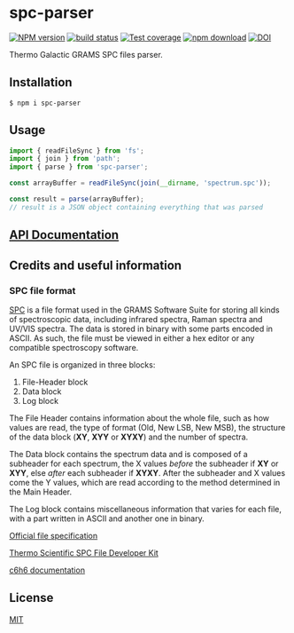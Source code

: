 # spc-parser

[![NPM version][npm-image]][npm-url]
[![build status][ci-image]][ci-url]
[![Test coverage][codecov-image]][codecov-url]
[![npm download][download-image]][download-url]
[![DOI](https://www.zenodo.org/badge/379600570.svg)](https://www.zenodo.org/badge/latestdoi/379600570)

Thermo Galactic GRAMS SPC files parser.

## Installation

`$ npm i spc-parser`

## Usage

```js
import { readFileSync } from 'fs';
import { join } from 'path';
import { parse } from 'spc-parser';

const arrayBuffer = readFileSync(join(__dirname, 'spectrum.spc'));

const result = parse(arrayBuffer);
// result is a JSON object containing everything that was parsed
```

## [API Documentation](https://cheminfo.github.io/spc-parser/)

## Credits and useful information

### SPC file format

[SPC](https://en.wikipedia.org/wiki/SPC_file_format) is a file format used in the GRAMS Software Suite for storing all kinds of spectroscopic data, including infrared spectra, Raman spectra and UV/VIS spectra.
The data is stored in binary with some parts encoded in ASCII. As such, the file must be viewed in either a hex editor or any compatible spectroscopy software.

An SPC file is organized in three blocks:

1. File-Header block
2. Data block
3. Log block

The File Header contains information about the whole file, such as how values are read, the type of format (Old, New LSB, New MSB), the structure of the data block (**XY**, **XYY** or **XYXY**) and the number of spectra.

The Data block contains the spectrum data and is composed of a subheader for each spectrum, the X values _before_ the subheader if **XY** or **XYY**, else _after_ each subheader if **XYXY**. After the subheader and X values come the Y values, which are read according to the method determined in the Main Header.

The Log block contains miscellaneous information that varies for each file, with a part written in ASCII and another one in binary.

[Official file specification](https://github.com/cheminfo/eln-docs/blob/main/docs/30_structural_analysis/includes/spc/spc.pdf)

[Thermo Scientific SPC File Developer Kit ](https://web.archive.org/web/20150131073636/http://ftirsearch.com/features/converters/spcfileformat.HTM)

[c6h6 documentation](https://docs.c6h6.org/docs/eln/structural_analysis/includes/spc/README)

## License

[MIT](./LICENSE)

[npm-image]: https://img.shields.io/npm/v/spc-parser.svg
[npm-url]: https://www.npmjs.com/package/spc-parser
[ci-image]: https://github.com/cheminfo/spc-parser/workflows/Node.js%20CI/badge.svg?branch=main
[ci-url]: https://github.com/cheminfo/spc-parser/actions?query=workflow%3A%22Node.js+CI%22
[codecov-image]: https://img.shields.io/codecov/c/github/cheminfo/spc-parser.svg
[codecov-url]: https://codecov.io/gh/cheminfo/spc-parser
[download-image]: https://img.shields.io/npm/dm/spc-parser.svg
[download-url]: https://www.npmjs.com/package/spc-parser
